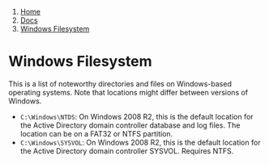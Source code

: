 <!-- -
Title: Windows Filesystem
Description: Noteworthy directories and files on Windows
First Published: 2014-11-01
- -->

<ol class="breadcrumb" itemprop="breadcrumb">
	<li><a href="/">Home</a></li>
	<li><a href="/docs/">Docs</a></li>
	<li><a href="/docs/wfs/">Windows Filesystem</a></li>
</ol>

Windows Filesystem
==================

This is a list of noteworthy directories and files on Windows-based operating 
systems. Note that locations might differ between versions of Windows.

*   `C:\Windows\NTDS`: On Windows 2008 R2, this is the default location for 
    the Active Directory domain controller database and log files. The 
    location can be on a FAT32 or NTFS partition.
*   `C:\Windows\SYSVOL`: On Windows 2008 R2, this is the default location for 
    the Active Directory domain controller SYSVOL. Requires NTFS.
